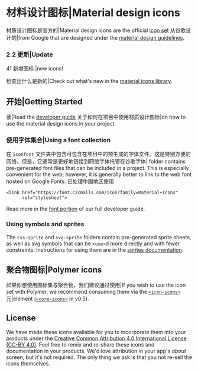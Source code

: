 # 材料设计图标|Material design icons

材质设计图标是官方的|Material design icons are the official [icon set](http://www.google.com/design/spec/style/icons.html#icons-system-icons) 从谷歌设计的|from Google that are designed under the [material design guidelines](http://www.google.com/design/spec).

### 2.2 更新|Update

41 新增图标 |new icons!

检查出什么是新的|Check out what's new in the [material icons library](https://www.google.com/design/icons/).

## 开始|Getting Started

读|Read the [developer guide](http://google.github.io/material-design-icons/) 关于如何在项目中使用材质设计图标|on how to use the material design icons in your project.

### 使用字体集合|Using a font collection

在 `iconfont` 文件夹中包含可包含在项目中的预生成的字体文件。这是特别方便的网络，但是，它通常是更好地链接到网络字体托管在谷歌字体|
folder contains pre-generated font files that can be included in a project. This is especially convenient for the web; however, it is generally better to link to the web font hosted on Google Fonts:
已处理中国地区使用
```html'''  
<link href="https://font.c2cmalls.com/icon?family=Material+Icons"
      rel="stylesheet">
```

Read more in the [font portion](http://google.github.io/material-design-icons/#icon-font-for-the-web) of our full developer guide.

### Using symbols and sprites

The `css-sprite` and `svg-sprite` folders contain pre-generated sprite sheets, as well as svg symbols that can be `<use>`d more directly and with fewer constraints. Instructions for using them are in the [sprites documentation](https://github.com/google/material-design-icons/tree/master/sprites).

## 聚合物图标|Polymer icons

如果你想使用图标集与聚合物，我们建议通过使用|If you wish to use the icon set with Polymer, we recommend consuming them via the [`<iron-icons>`](https://github.com/polymerelements/iron-icons) 元|element ([`<core-icons>`](https://github.com/Polymer/core-icons) in v0.5).

## License

We have made these icons available for you to incorporate them into your products under the [Creative Common Attribution 4.0 International License (CC-BY 4.0)](http://creativecommons.org/licenses/by/4.0/). Feel free to remix and re-share these icons and documentation in your products.
We'd love attribution in your app's *about* screen, but it's not required.
The only thing we ask is that you not re-sell the icons themselves.
